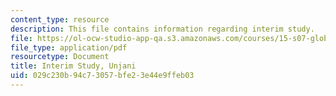 ```yaml
---
content_type: resource
description: This file contains information regarding interim study.
file: https://ol-ocw-studio-app-qa.s3.amazonaws.com/courses/15-s07-globalhealth-lab-spring-2013/029c230b94c73057bfe23e44e9ffeb03_MIT15_S07S13_inter_stu_unj.pdf
file_type: application/pdf
resourcetype: Document
title: Interim Study, Unjani
uid: 029c230b-94c7-3057-bfe2-3e44e9ffeb03
---
```

